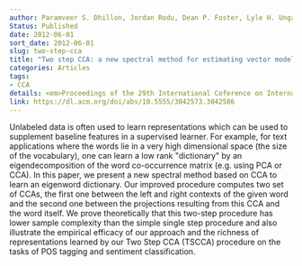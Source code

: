 ```yaml
---
author: Paramveer S. Dhillon, Jordan Rodu, Dean P. Foster, Lyle H. Ungar
Status: Published
date: 2012-06-01
sort_date: 2012-06-01
slug: two-step-cca
title: "Two step CCA: a new spectral method for estimating vector models of words"
categories: Articles
tags:
- CCA
details: <em>Proceedings of the 29th International Coference on International Conference on Machine Learning</em>
link: https://dl.acm.org/doi/abs/10.5555/3042573.3042586
---
```


Unlabeled data is often used to learn representations which can be used to supplement baseline features in a supervised learner. For example, for text applications where the words lie in a very high dimensional space (the size of the vocabulary), one can learn a low rank "dictionary" by an eigendecomposition of the word co-occurrence matrix (e.g. using PCA or CCA). In this paper, we present a new spectral method based on CCA to learn an eigenword dictionary. Our improved procedure computes two set of CCAs, the first one between the left and right contexts of the given word and the second one between the projections resulting from this CCA and the word itself. We prove theoretically that this two-step procedure has lower sample complexity than the simple single step procedure and also illustrate the empirical efficacy of our approach and the richness of representations learned by our Two Step CCA (TSCCA) procedure on the tasks of POS tagging and sentiment classification.

